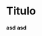 <!--
.. title: Lo que quieras
.. slug: lo-que-quieras
.. date: 2018-02-16 15:50:50 UTC-03:00
.. tags: 
.. category: 
.. link: 
.. description: 
.. type: text
.. author: Abrunacci
-->

# Titulo
**asd** __asd__